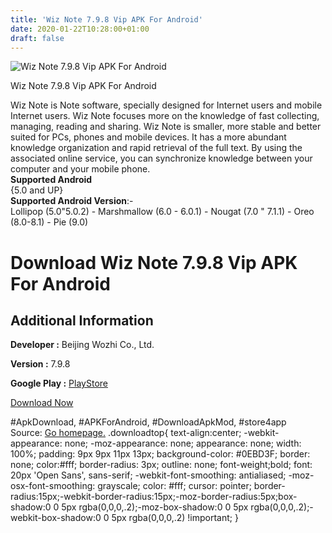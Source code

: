 ```yaml
---
title: 'Wiz Note 7.9.8 Vip APK For Android'
date: 2020-01-22T10:28:00+01:00
draft: false
---
```


![Wiz Note 7.9.8 Vip APK For Android](https://i0.wp.com/apkhome.net/wp-content/uploads/2020/01/Wiz-Note-7.9.8-Vip.png "Wiz Note 7.9.8 Vip APK For Android")

  

Wiz Note 7.9.8 Vip APK For Android

Wiz Note is Note software, specially designed for Internet users and mobile Internet users. Wiz Note focuses more on the knowledge of fast collecting, managing, reading and sharing. Wiz Note is smaller, more stable and better suited for PCs, phones and mobile devices. It has a more abundant knowledge organization and rapid retrieval of the full text. By using the associated online service, you can synchronize knowledge between your computer and your mobile phone.  
**Supported Android**  
{5.0 and UP}  
**Supported Android Version**:-  
Lollipop (5.0"5.0.2) - Marshmallow (6.0 - 6.0.1) - Nougat (7.0 " 7.1.1) - Oreo (8.0-8.1) - Pie (9.0)

Download Wiz Note 7.9.8 Vip APK For Android
===========================================

Additional Information
----------------------

**Developer :** Beijing Wozhi Co., Ltd.

**Version :** 7.9.8

**Google Play :** [PlayStore](https://play.google.com/store/apps/details?id=cn.wiz.note)

  

[Download Now](https://store4app.co/post/wiz-note-7-9-8-vip-apk-for-android_1579683850)

  
#ApkDownload, #APKForAndroid, #DownloadApkMod, #store4app  
Source: [Go homepage.](https://store4app.co/post/wiz-note-7-9-8-vip-apk-for-android_1579683850) .downloadtop{ text-align:center; -webkit-appearance: none; -moz-appearance: none; appearance: none; width: 100%; padding: 9px 9px 11px 13px; background-color: #0EBD3F; border: none; color:#fff; border-radius: 3px; outline: none; font-weight;bold; font: 20px 'Open Sans', sans-serif; -webkit-font-smoothing: antialiased; -moz-osx-font-smoothing: grayscale; color: #fff; cursor: pointer; border-radius:15px;-webkit-border-radius:15px;-moz-border-radius:5px;box-shadow:0 0 5px rgba(0,0,0,.2);-moz-box-shadow:0 0 5px rgba(0,0,0,.2);-webkit-box-shadow:0 0 5px rgba(0,0,0,.2) !important; }
